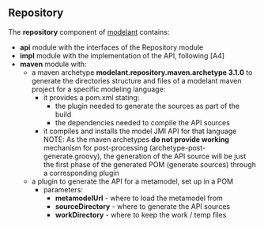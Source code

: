 Repository
----------

The **repository** component of [modelant](/) contains:

  * **api** module with the interfaces of the Repository module
  * **impl** module with the implementation of the API, following [A4]
  * **maven** module with:
    * a maven archetype **modelant.repository.maven.archetype 3.1.0** to generate the directories structure and files of a modelant maven project for a specific modeling language:
       * it provides a pom.xml stating:
          * the plugin needed to generate the sources as part of the build
          * the dependencies needed to compile the API sources
       * it compiles and installs the model JMI API for that language         
       NOTE: As the maven archetypes **do not provide working** mechanism for post-processing (archetype-post-generate.groovy), the generation of the API source will be just the first phase of the generated POM (generate sources) through a corresponding plugin<br/>
    * a plugin to generate the API for a metamodel, set up in a POM
      * parameters:
        * **metamodelUrl** - where to load the metamodel from
        * **sourceDirectory** - where to generate the API sources
        * **workDirectory** - where to keep the work / temp files
